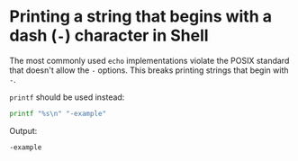 # Printing a string that begins with a dash (`-`) character in Shell

The most commonly used `echo` implementations violate the POSIX standard that doesn't allow the `-` options. This breaks
printing strings that begin with `-`.

`printf` should be used instead:

```sh
printf "%s\n" "-example"
```

Output:

```
-example
```
